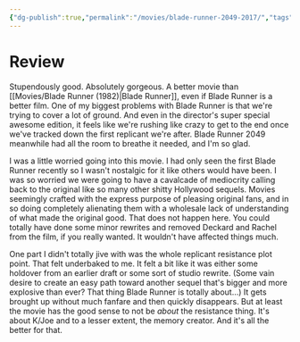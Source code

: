 ```yaml
---
{"dg-publish":true,"permalink":"/movies/blade-runner-2049-2017/","tags":["movies"],"created":"2024-09-23","updated":"2025-03-13"}
---
```



# Review

Stupendously good. Absolutely gorgeous. A better movie than [[Movies/Blade Runner (1982)\|Blade Runner]], even if Blade Runner is a better film. One of my biggest problems with Blade Runner is that we're trying to cover a lot of ground. And even in the director's super special awesome edition, it feels like we're rushing like crazy to get to the end once we've tracked down the first replicant we're after. Blade Runner 2049 meanwhile had all the room to breathe it needed, and I'm so glad.

 I was a little worried going into this movie. I had only seen the first Blade Runner recently so I wasn't nostalgic for it like others would have been. I was so worried we were going to have a cavalcade of mediocrity calling back to the original like so many other shitty Hollywood sequels. Movies seemingly crafted with the express purpose of pleasing original fans, and in so doing completely alienating them with a wholesale lack of understanding of what made the original good. That does not happen here. You could totally have done some minor rewrites and removed Deckard and Rachel from the film, if you really wanted. It wouldn't have affected things much.

One part I didn't totally jive with was the whole replicant resistance plot point. That felt underbaked to me. It felt a bit like it was either some holdover from an earlier draft or some sort of studio rewrite. (Some vain desire to create an easy path toward another sequel that's bigger and more explosive than ever? That thing Blade Runner is totally about...) It gets brought up without much fanfare and then quickly disappears. But at least the movie has the good sense to not be *about* the resistance thing. It's about K/Joe and to a lesser extent, the memory creator. And it's all the better for that.

